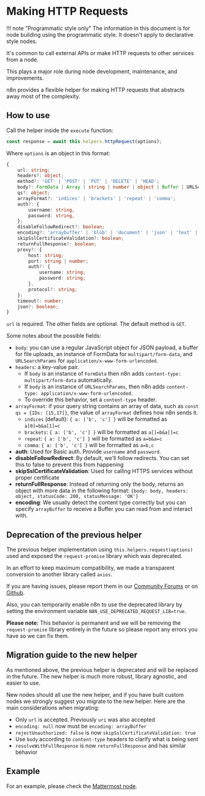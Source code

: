 # Making HTTP Requests

!!! note "Programmatic style only"
	The information in this document is for node building using the programmatic style. It doesn't apply to declarative style nodes.

It's common to call external APIs or make HTTP requests to other services from a node.

This plays a major role during node development, maintenance, and improvements.

n8n provides a flexible helper for making HTTP requests that abstracts away most of the complexity.

## How to use

Call the helper inside the `execute` function:

```typescript
const response = await this.helpers.httpRequest(options);
```

Where `options` is an object in this format:

```typescript
{
	url: string;
	headers?: object;
	method?: 'GET' | 'POST' | 'PUT' | 'DELETE' | 'HEAD';
	body?: FormData | Array | string | number | object | Buffer | URLSearchParams;
	qs?: object;
	arrayFormat?: 'indices' | 'brackets' | 'repeat' | 'comma';
	auth?: {
		username: string,
		password: string,
	};
	disableFollowRedirect?: boolean;
	encoding?: 'arraybuffer' | 'blob' | 'document' | 'json' | 'text' | 'stream';
	skipSslCertificateValidation?: boolean;
	returnFullResponse?: boolean;
	proxy?: {
		host: string;
		port: string | number;
		auth?: {
			username: string;
			password: string;
		},
		protocol?: string;
	};
	timeout?: number;
	json?: boolean;
}	
```

`url` is required. The other fields are optional. The default method is `GET`.

Some notes about the possible fields:

- `body`: you can use a regular JavaScript object for JSON payload, a buffer for file uploads, an instance of FormData for `multipart/form-data`, and `URLSearchParams` for `application/x-www-form-urlencoded`.
- `headers`: a key-value pair.  
	* If `body` is an instance of `FormData` then n8n adds `content-type: multipart/form-data` automatically.  
	* If `body` is an instance of `URLSearchParams`, then n8n adds `content-type: application/x-www-form-urlencoded`.  
	* To override this behavior, set a `content-type` header.
- `arrayFormat`: if your query string contains an array of data, such as `const qs = {IDs: [15,17]}`, the value of `arrayFormat` defines how n8n sends it.  
	* `indices` (default): `{ a: ['b', 'c'] }` will be formatted as `a[0]=b&a[1]=c`  
	* `brackets`: `{ a: ['b', 'c'] }` will be formatted as `a[]=b&a[]=c`  
	* `repeat`: `{ a: ['b', 'c'] }` will be formatted as `a=b&a=c`  
	* `comma`: `{ a: ['b', 'c'] }` will be formatted as `a=b,c`
- **auth**: Used for Basic auth. Provide `username` and `password`.
- **disableFollowRedirect**: By default, we'll follow redirects. You can set this to false to prevent this from happening
- **skipSslCertificateValidation**: Used for calling HTTPS services without proper certificate
- **returnFullResponse**: Instead of returning only the body, returns an object with more data in the following format: `{body: body, headers: object, statusCode: 200, statusMessage: 'OK'}`
- **encoding**: We usually detect the content type correctly but you can specify `arrayBuffer` to receive a Buffer you can read from and interact with.

## Deprecation of the previous helper

The previous helper implementation using `this.helpers.request(options)` used and exposed the `request-promise` library which was deprecated.

In an effort to keep maximum compatibility, we made a transparent conversion to another library called `axios`.

If you are having issues, please report them in our [Community Forums](https://community.n8n.io/) or on [Github](https://github.com/n8n-io/n8n/issues).

Also, you can temporarily enable n8n to use the deprecated library by setting the environment variable `N8N_USE_DEPRECATED_REQUEST_LIB=true`.

**Please note:** This behavior is permanent and we will be removing the `request-promise` library entirely in the future so please report any errors you have so we can fix them.

## Migration guide to the new helper

As mentioned above, the previous helper is deprecated and will be replaced in the future. The new helper is much more robust, library agnostic, and easier to use.

New nodes should all use the new helper, and if you have built custom nodes we strongly suggest you migrate to the new helper. Here are the main considerations when migrating:

- Only `url` is accepted. Previously `uri` was also accepted
- `encoding: null` now must be `encoding: arrayBuffer`
- `rejectUnauthorized: false` is now `skipSslCertificateValidation: true`
- Use `body` according to `content-type` headers to clarify what is being sent
- `resolveWithFullResponse` is now `returnFullResponse` and has similar behavior

## Example

For an example, please check the [Mattermost node](https://github.com/n8n-io/n8n/blob/master/packages/nodes-base/nodes/Mattermost/v1/MattermostV1.node.ts).